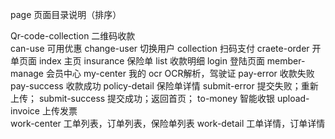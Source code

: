 page 页面目录说明（排序）

Qr-code-collection 二维码收款    
can-use        可用优惠
change-user     切换用户
collection     扫码支付
craete-order   开单页面
index          主页
insurance      保险单
list           收款明细
login          登陆页面
member-manage  会员中心
my-center      我的
ocr            OCR解析，驾驶证
pay-error      收款失败
pay-success    收款成功
policy-detail  保险单详情
submit-error   提交失败；重新上传；
submit-success 提交成功；返回首页；
to-money       智能收银
upload-invoice  上传发票    
work-center    工单列表，订单列表，保险单列表
work-detail    工单详情，订单详情



 
   







